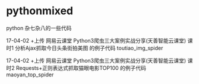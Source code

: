 # pythonmixed
python 杂七杂八的一些代码

17-04-02
+上传 网易云课堂 Python3爬虫三大案例实战分享(天善智能云课堂) 课时1 分析Ajax抓取今日头条街拍美图 的例子代码 toutiao_img_spider 

17-04-02
+上传 网易云课堂 Python3爬虫三大案例实战分享(天善智能云课堂) 课时2 Requests+正则表达式抓取猫眼电影TOP100 的例子代码 maoyan_top_spider 
